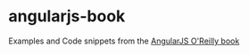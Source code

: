 angularjs-book
==============

Examples and Code snippets from the [AngularJS O'Reilly book](http://shop.oreilly.com/product/0636920028055.do)
